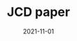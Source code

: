 ---
id: 202111JCD
title: JCD paper
excerpt: Paper on motion tomography accepted for publication in JCD
date: 2021-11-01
exturl: https://arxiv.org/abs/2101.02677
---